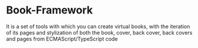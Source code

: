 # Book-Framework
It is a set of tools with which you can create virtual books, with the iteration of its pages and stylization of both the book, cover, back cover, back covers and pages from ECMAScript/TypeScript code
